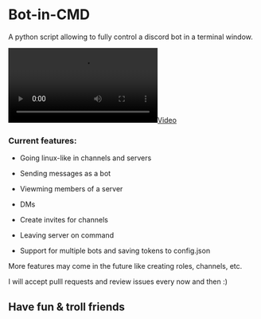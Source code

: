 # Bot-in-CMD
A python script allowing to fully control a discord bot in a terminal window.

[![](https://raw.githubusercontent.com/AlexDe-v/Bot-in-CMD/master/Showcase.mp4)](https://github.com/AlexDe-v/Bot-in-CMD/assets/128286215/2a781898-a47b-4b1c-848a-b73cae83b4c3)

### Current features:
- Going linux-like in channels and servers
- Sending messages as a bot




- Viewming members of a server
- DMs
- Create invites for channels
- Leaving server on command
- Support for multiple bots and saving tokens to config.json

More features may come in the future like creating roles, channels, etc.

I will accept pulll requests and review issues every now and then :)

## Have fun & troll friends
